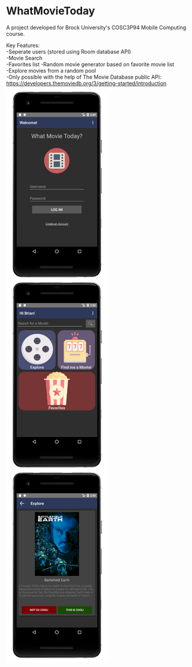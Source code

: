 # WhatMovieToday

A project developed for Brock University's COSC3P94 Mobile Computing course. 

Key Features:   
  -Seperate users (stored using Room database API)  
  -Movie Search  
  -Favorites list   -Random movie generator based on favorite movie list  
  -Explore movies from a random pool  
  -Only possible with the help of The Movie Database public API: https://developers.themoviedb.org/3/getting-started/introduction  
  
<img src="Screenshots/login.png" width="275">
<img src="Screenshots/main.png" width="275">
<img src="Screenshots/explore.png" width="275">
